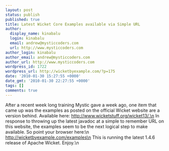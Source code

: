 ```yaml
---
layout: post
status: publish
published: true
title: Latest Wicket Core Examples available via Simple URL
author:
  display_name: kinabalu
  login: kinabalu
  email: andrew@mysticcoders.com
  url: http://www.mysticcoders.com
author_login: kinabalu
author_email: andrew@mysticcoders.com
author_url: http://www.mysticcoders.com
wordpress_id: 1722
wordpress_url: http://wicketbyexample.com/?p=175
date: '2010-01-30 15:27:55 +0000'
date_gmt: '2010-01-30 22:27:55 +0000'
tags: []
comments: true
---
```

After a recent week long training Mystic gave a week ago, one item that came up was the examples as posted on the official Wicket website are a version behind.  Available here: http://www.wicketstuff.org/wicket13/.\n
In response to throwing up the latest javadoc at a simple to remember URL on this website, the examples seem to be the next logical step to make available.  So point your browser here:\n
http://wicketbyexample.com/examples\n
This is running the latest 1.4.6 release of Apache Wicket.  Enjoy.\n
